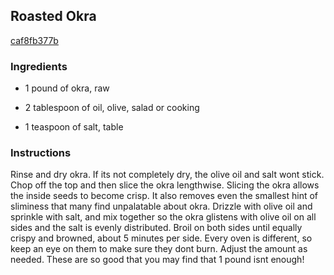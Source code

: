 ## Roasted Okra

[caf8fb377b](http://tastykitchen.com/recipes/sidedishes/roasted-okra-2/)

### Ingredients

 - 1 pound of okra, raw

 - 2 tablespoon of oil, olive, salad or cooking

 - 1 teaspoon of salt, table

### Instructions

Rinse and dry okra. If its not completely dry, the olive oil and salt wont stick. Chop off the top and then slice the okra lengthwise. Slicing the okra allows the inside seeds to become crisp. It also removes even the smallest hint of sliminess that many find unpalatable about okra. Drizzle with olive oil and sprinkle with salt, and mix together so the okra glistens with olive oil on all sides and the salt is evenly distributed. Broil on both sides until equally crispy and browned, about 5 minutes per side. Every oven is different, so keep an eye on them to make sure they dont burn. Adjust the amount as needed. These are so good that you may find that 1 pound isnt enough!